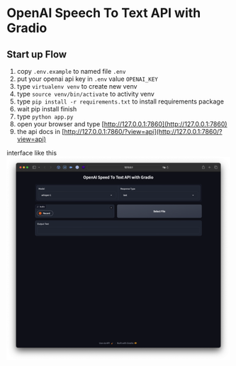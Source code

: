 # OpenAI Speech To Text API with Gradio

## Start up Flow

1. copy `.env.example` to named file `.env`
2. put your openai api key in `.env` value `OPENAI_KEY`
3. type `virtualenv venv` to create new venv
4. type `source venv/bin/activate` to activity venv
5. type `pip install -r requirements.txt` to install requirements package
6. wait pip install finish
7. type `python app.py`
8. open your browser and type [http://127.0.0.1:7860](http://127.0.0.1:7860)
9. the api docs in [http://127.0.0.1:7860/?view=api](http://127.0.0.1:7860/?view=api)

interface like this
![Screen](assets/screen.png "Screen")